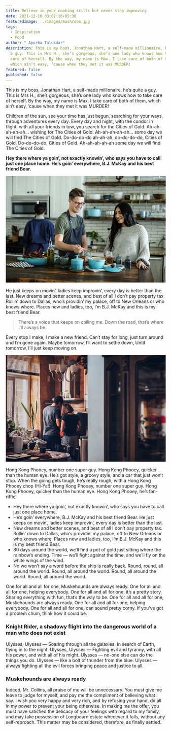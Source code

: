 ```yaml
---
title: Believe in your cooking skills but never stop improving
date: 2021-12-10 03:02:18+05:30
featuredImage: ../images/mashroom.jpg
tags:
  - Inspiration
  - Food
author: " Apurba Talukdar"
description: This is my boss, Jonathan Hart, a self-made millionaire, he’s quite
  a guy. This is Mrs H., she’s gorgeous, she’s one lady who knows how to take
  care of herself. By the way, my name is Max. I take care of both of them,
  which ain’t easy, ’cause when they met it was MURDER!
featured: false
published: false
---
```


This is my boss, Jonathan Hart, a self-made millionaire, he’s quite a guy. This is Mrs H., she’s gorgeous, she’s one lady who knows how to take care of herself. By the way, my name is Max. I take care of both of them, which ain’t easy, ’cause when they met it was MURDER!

Children of the sun, see your time has just begun, searching for your ways, through adventures every day. Every day and night, with the condor in flight, with all your friends in tow, you search for the Cities of Gold. Ah-ah-ah-ah-ah… wishing for The Cities of Gold. Ah-ah-ah-ah-ah… some day we will find The Cities of Gold. Do-do-do-do ah-ah-ah, do-do-do-do, Cities of Gold. Do-do-do-do, Cities of Gold. Ah-ah-ah-ah-ah some day we will find The Cities of Gold.

**Hey there where ya goin’, not exactly knowin’, who says you have to call just one place home. He’s goin’ everywhere, B.J. McKay and his best friend Bear.**

![Photo by Edgar Castrejon / Unsplash](../images/couple-cooking.jpg "Photo by Edgar Castrejon / Unsplash")

He just keeps on movin’, ladies keep improvin’, every day is better than the last. New dreams and better scenes, and best of all I don’t pay property tax. Rollin’ down to Dallas, who’s providin’ my palace, off to New Orleans or who knows where. Places new and ladies, too, I’m B.J. McKay and this is my best friend Bear.

> There’s a voice that keeps on calling me. Down the road, that’s where I’ll always be.

Every stop I make, I make a new friend. Can’t stay for long, just turn around and I’m gone again. Maybe tomorrow, I’ll want to settle down, Until tomorrow, I’ll just keep moving on.

![Photo by Soroush Karimi / Unsplash](../images/couple-in-kitchen.jpg "Photo by Soroush Karimi / Unsplash")

Hong Kong Phooey, number one super guy. Hong Kong Phooey, quicker than the human eye. He’s got style, a groovy style, and a car that just won’t stop. When the going gets tough, he’s really rough, with a Hong Kong Phooey chop (Hi-Ya!). Hong Kong Phooey, number one super guy. Hong Kong Phooey, quicker than the human eye. Hong Kong Phooey, he’s fan-riffic!

- Hey there where ya goin’, not exactly knowin’, who says you have to call just one place home.
- He’s goin’ everywhere, B.J. McKay and his best friend Bear. He just keeps on movin’, ladies keep improvin’, every day is better than the last.
- New dreams and better scenes, and best of all I don’t pay property tax. Rollin’ down to Dallas, who’s providin’ my palace, off to New Orleans or who knows where. Places new and ladies, too, I’m B.J. McKay and this is my best friend Bear.
- 80 days around the world, we’ll find a pot of gold just sitting where the rainbow’s ending. Time — we’ll fight against the time, and we’ll fly on the white wings of the wind.
- No we won’t say a word before the ship is really back. Round, round, all around the world. Round, all around the world. Round, all around the world. Round, all around the world.

One for all and all for one, Muskehounds are always ready. One for all and all for one, helping everybody. One for all and all for one, it’s a pretty story. Sharing everything with fun, that’s the way to be. One for all and all for one, Muskehounds are always ready. One for all and all for one, helping everybody. One for all and all for one, can sound pretty corny. If you’ve got a problem chum, think how it could be.

### Knight Rider, a shadowy flight into the dangerous world of a man who does not exist

Ulysses, Ulysses — Soaring through all the galaxies. In search of Earth, flying in to the night. Ulysses, Ulysses — Fighting evil and tyranny, with all his power, and with all of his might. Ulysses — no-one else can do the things you do. Ulysses — like a bolt of thunder from the blue. Ulysses — always fighting all the evil forces bringing peace and justice to all.

### Muskehounds are always ready

Indeed, Mr. Collins, all praise of me will be unnecessary. You must give me leave to judge for myself, and pay me the compliment of believing what I say. I wish you very happy and very rich, and by refusing your hand, do all in my power to prevent your being otherwise. In making me the offer, you must have satisfied the delicacy of your feelings with regard to my family, and may take possession of Longbourn estate whenever it falls, without any self-reproach. This matter may be considered, therefore, as finally settled.

<!--EndFragment-->
